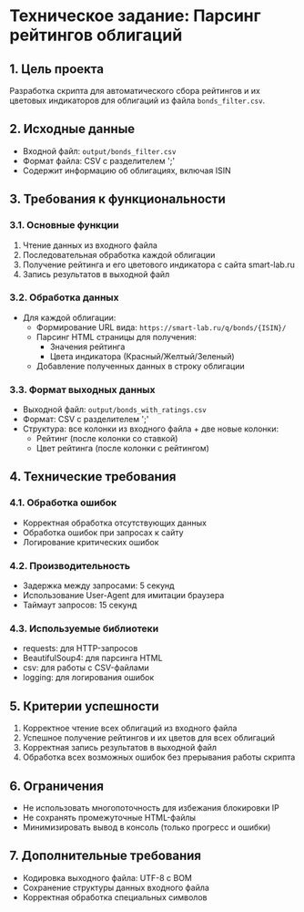 # Техническое задание: Парсинг рейтингов облигаций

## 1. Цель проекта
Разработка скрипта для автоматического сбора рейтингов и их цветовых индикаторов для облигаций из файла `bonds_filter.csv`.

## 2. Исходные данные
- Входной файл: `output/bonds_filter.csv`
- Формат файла: CSV с разделителем ';'
- Содержит информацию об облигациях, включая ISIN

## 3. Требования к функциональности
### 3.1. Основные функции
1. Чтение данных из входного файла
2. Последовательная обработка каждой облигации
3. Получение рейтинга и его цветового индикатора с сайта smart-lab.ru
4. Запись результатов в выходной файл

### 3.2. Обработка данных
- Для каждой облигации:
  - Формирование URL вида: `https://smart-lab.ru/q/bonds/{ISIN}/`
  - Парсинг HTML страницы для получения:
    - Значения рейтинга
    - Цвета индикатора (Красный/Желтый/Зеленый)
  - Добавление полученных данных в строку облигации

### 3.3. Формат выходных данных
- Выходной файл: `output/bonds_with_ratings.csv`
- Формат: CSV с разделителем ';'
- Структура: все колонки из входного файла + две новые колонки:
  - Рейтинг (после колонки со ставкой)
  - Цвет рейтинга (после колонки с рейтингом)

## 4. Технические требования
### 4.1. Обработка ошибок
- Корректная обработка отсутствующих данных
- Обработка ошибок при запросах к сайту
- Логирование критических ошибок

### 4.2. Производительность
- Задержка между запросами: 5 секунд
- Использование User-Agent для имитации браузера
- Таймаут запросов: 15 секунд

### 4.3. Используемые библиотеки
- requests: для HTTP-запросов
- BeautifulSoup4: для парсинга HTML
- csv: для работы с CSV-файлами
- logging: для логирования ошибок

## 5. Критерии успешности
1. Корректное чтение всех облигаций из входного файла
2. Успешное получение рейтингов и их цветов для всех облигаций
3. Корректная запись результатов в выходной файл
4. Обработка всех возможных ошибок без прерывания работы скрипта

## 6. Ограничения
- Не использовать многопоточность для избежания блокировки IP
- Не сохранять промежуточные HTML-файлы
- Минимизировать вывод в консоль (только прогресс и ошибки)

## 7. Дополнительные требования
- Кодировка выходного файла: UTF-8 с BOM
- Сохранение структуры данных входного файла
- Корректная обработка специальных символов 